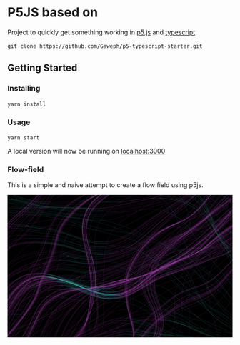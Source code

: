 # P5JS based on
Project to quickly get something working in [p5.js](https://p5js.org/) and [typescript](https://www.typescriptlang.org/)
```
git clone https://github.com/Gaweph/p5-typescript-starter.git
```

## Getting Started

### Installing

```
yarn install
```

### Usage

```
yarn start
```
A local version will now be running on [localhost:3000](http://localhost:3000)


### Flow-field

This is a simple and naive attempt to create a flow field using p5js.

![demo](demo.png "demo")